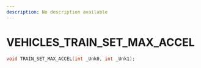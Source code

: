 ```yaml
---
description: No description available 
---
```


# VEHICLES\_TRAIN_SET_MAX_ACCEL

```cpp
void TRAIN_SET_MAX_ACCEL(int _Unk0, int _Unk1);
```